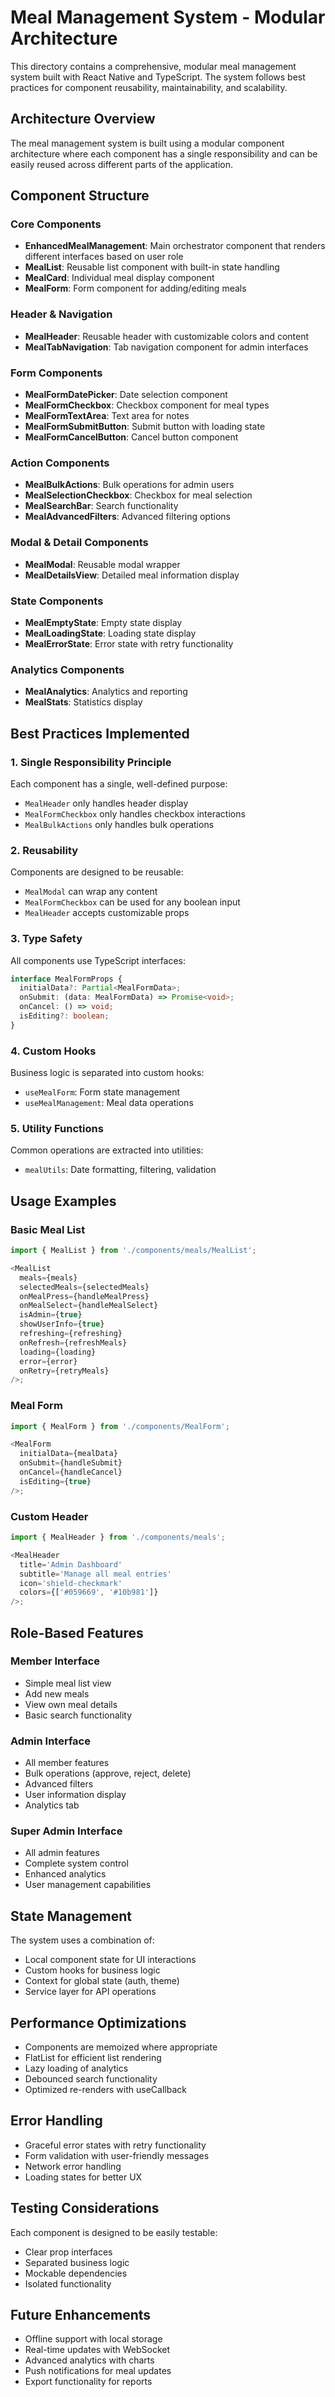 # Meal Management System - Modular Architecture

This directory contains a comprehensive, modular meal management system built with React Native and TypeScript. The system follows best practices for component reusability, maintainability, and scalability.

## Architecture Overview

The meal management system is built using a modular component architecture where each component has a single responsibility and can be easily reused across different parts of the application.

## Component Structure

### Core Components

- **EnhancedMealManagement**: Main orchestrator component that renders different interfaces based on user role
- **MealList**: Reusable list component with built-in state handling
- **MealCard**: Individual meal display component
- **MealForm**: Form component for adding/editing meals

### Header & Navigation

- **MealHeader**: Reusable header with customizable colors and content
- **MealTabNavigation**: Tab navigation component for admin interfaces

### Form Components

- **MealFormDatePicker**: Date selection component
- **MealFormCheckbox**: Checkbox component for meal types
- **MealFormTextArea**: Text area for notes
- **MealFormSubmitButton**: Submit button with loading state
- **MealFormCancelButton**: Cancel button component

### Action Components

- **MealBulkActions**: Bulk operations for admin users
- **MealSelectionCheckbox**: Checkbox for meal selection
- **MealSearchBar**: Search functionality
- **MealAdvancedFilters**: Advanced filtering options

### Modal & Detail Components

- **MealModal**: Reusable modal wrapper
- **MealDetailsView**: Detailed meal information display

### State Components

- **MealEmptyState**: Empty state display
- **MealLoadingState**: Loading state display
- **MealErrorState**: Error state with retry functionality

### Analytics Components

- **MealAnalytics**: Analytics and reporting
- **MealStats**: Statistics display

## Best Practices Implemented

### 1. Single Responsibility Principle

Each component has a single, well-defined purpose:

- `MealHeader` only handles header display
- `MealFormCheckbox` only handles checkbox interactions
- `MealBulkActions` only handles bulk operations

### 2. Reusability

Components are designed to be reusable:

- `MealModal` can wrap any content
- `MealFormCheckbox` can be used for any boolean input
- `MealHeader` accepts customizable props

### 3. Type Safety

All components use TypeScript interfaces:

```typescript
interface MealFormProps {
  initialData?: Partial<MealFormData>;
  onSubmit: (data: MealFormData) => Promise<void>;
  onCancel: () => void;
  isEditing?: boolean;
}
```

### 4. Custom Hooks

Business logic is separated into custom hooks:

- `useMealForm`: Form state management
- `useMealManagement`: Meal data operations

### 5. Utility Functions

Common operations are extracted into utilities:

- `mealUtils`: Date formatting, filtering, validation

## Usage Examples

### Basic Meal List

```typescript
import { MealList } from './components/meals/MealList';

<MealList
  meals={meals}
  selectedMeals={selectedMeals}
  onMealPress={handleMealPress}
  onMealSelect={handleMealSelect}
  isAdmin={true}
  showUserInfo={true}
  refreshing={refreshing}
  onRefresh={refreshMeals}
  loading={loading}
  error={error}
  onRetry={retryMeals}
/>;
```

### Meal Form

```typescript
import { MealForm } from './components/MealForm';

<MealForm
  initialData={mealData}
  onSubmit={handleSubmit}
  onCancel={handleCancel}
  isEditing={true}
/>;
```

### Custom Header

```typescript
import { MealHeader } from './components/meals';

<MealHeader
  title='Admin Dashboard'
  subtitle='Manage all meal entries'
  icon='shield-checkmark'
  colors={['#059669', '#10b981']}
/>;
```

## Role-Based Features

### Member Interface

- Simple meal list view
- Add new meals
- View own meal details
- Basic search functionality

### Admin Interface

- All member features
- Bulk operations (approve, reject, delete)
- Advanced filters
- User information display
- Analytics tab

### Super Admin Interface

- All admin features
- Complete system control
- Enhanced analytics
- User management capabilities

## State Management

The system uses a combination of:

- Local component state for UI interactions
- Custom hooks for business logic
- Context for global state (auth, theme)
- Service layer for API operations

## Performance Optimizations

- Components are memoized where appropriate
- FlatList for efficient list rendering
- Lazy loading of analytics
- Debounced search functionality
- Optimized re-renders with useCallback

## Error Handling

- Graceful error states with retry functionality
- Form validation with user-friendly messages
- Network error handling
- Loading states for better UX

## Testing Considerations

Each component is designed to be easily testable:

- Clear prop interfaces
- Separated business logic
- Mockable dependencies
- Isolated functionality

## Future Enhancements

- Offline support with local storage
- Real-time updates with WebSocket
- Advanced analytics with charts
- Push notifications for meal updates
- Export functionality for reports
